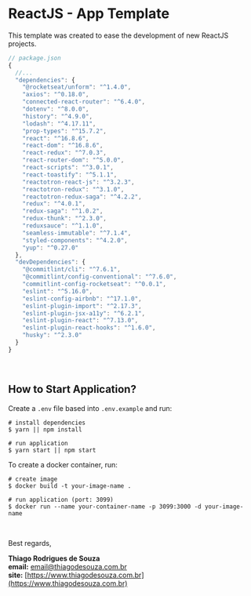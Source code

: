 # ReactJS - App Template

This template was created to ease the development of new ReactJS projects.

```javascript
// package.json
{
  //...
  "dependencies": {
    "@rocketseat/unform": "^1.4.0",
    "axios": "^0.18.0",
    "connected-react-router": "^6.4.0",
    "dotenv": "^8.0.0",
    "history": "^4.9.0",
    "lodash": "^4.17.11",
    "prop-types": "^15.7.2",
    "react": "^16.8.6",
    "react-dom": "^16.8.6",
    "react-redux": "^7.0.3",
    "react-router-dom": "^5.0.0",
    "react-scripts": "^3.0.1",
    "react-toastify": "^5.1.1",
    "reactotron-react-js": "^3.2.3",
    "reactotron-redux": "^3.1.0",
    "reactotron-redux-saga": "^4.2.2",
    "redux": "^4.0.1",
    "redux-saga": "^1.0.2",
    "redux-thunk": "^2.3.0",
    "reduxsauce": "^1.1.0",
    "seamless-immutable": "^7.1.4",
    "styled-components": "^4.2.0",
    "yup": "^0.27.0"
  },
  "devDependencies": {
    "@commitlint/cli": "^7.6.1",
    "@commitlint/config-conventional": "^7.6.0",
    "commitlint-config-rocketseat": "^0.0.1",
    "eslint": "^5.16.0",
    "eslint-config-airbnb": "^17.1.0",
    "eslint-plugin-import": "^2.17.3",
    "eslint-plugin-jsx-a11y": "^6.2.1",
    "eslint-plugin-react": "^7.13.0",
    "eslint-plugin-react-hooks": "^1.6.0",
    "husky": "^2.3.0"
  }
}
```

<br />

## How to Start Application?

Create a `.env` file based into `.env.example` and run:

```shell
# install dependencies
$ yarn || npm install

# run application
$ yarn start || npm start
```

To create a docker container, run:

```shell
# create image
$ docker build -t your-image-name .

# run application (port: 3099)
$ docker run --name your-container-name -p 3099:3000 -d your-image-name
```

<br/>

Best regards,

**Thiago Rodrigues de Souza** \
**email:** email@thiagodesouza.com.br \
**site:** [https://www.thiagodesouza.com.br](https://www.thiagodesouza.com.br)
